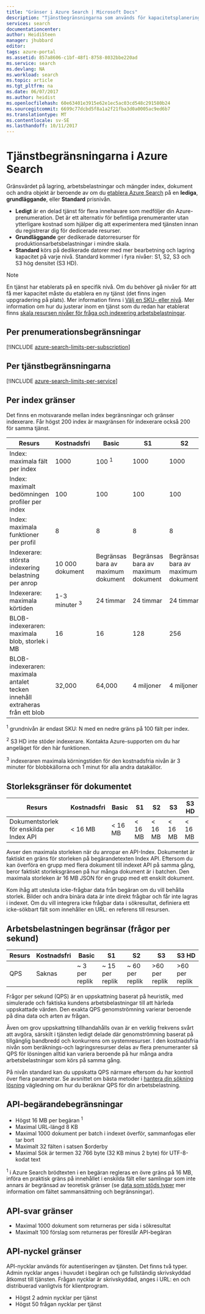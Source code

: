 ```yaml
---
title: "Gränser i Azure Search | Microsoft Docs"
description: "Tjänstbegränsningarna som används för kapacitetsplanering och övre gräns för begäranden och -svar för Azure Search."
services: search
documentationcenter: 
author: HeidiSteen
manager: jhubbard
editor: 
tags: azure-portal
ms.assetid: 857a8606-c1bf-48f1-8758-8032bbe220ad
ms.service: search
ms.devlang: NA
ms.workload: search
ms.topic: article
ms.tgt_pltfrm: na
ms.date: 06/07/2017
ms.author: heidist
ms.openlocfilehash: 60e63401e3915e62e1ec5ac03cd548c291580b24
ms.sourcegitcommit: 6699c77dcbd5f8a1a2f21fba3d0a0005ac9ed6b7
ms.translationtype: MT
ms.contentlocale: sv-SE
ms.lasthandoff: 10/11/2017
---
```

# <a name="service-limits-in-azure-search"></a>Tjänstbegränsningarna i Azure Search
Gränsvärdet på lagring, arbetsbelastningar och mängder index, dokument och andra objekt är beroende av om du [etablera Azure Search](search-create-service-portal.md) på en **lediga**, **grundläggande**, eller **Standard** prisnivån.

* **Ledigt** är en delad tjänst för flera innehavare som medföljer din Azure-prenumeration. Det är ett alternativ för befintliga prenumeranter utan ytterligare kostnad som hjälper dig att experimentera med tjänsten innan du registrerar dig för dedicerade resurser.
* **Grundläggande** ger dedikerade datorresurser för produktionsarbetsbelastningar i mindre skala.
* **Standard** körs på dedikerade datorer med mer bearbetning och lagring kapacitet på varje nivå. Standard kommer i fyra nivåer: S1, S2, S3 och S3 hög densitet (S3 HD).

> [!NOTE]
> En tjänst har etablerats på en specifik nivå. Om du behöver gå nivåer för att få mer kapacitet måste du etablera en ny tjänst (det finns ingen uppgradering på plats). Mer information finns i [Välj en SKU- eller nivå](search-sku-tier.md). Mer information om hur du justerar inom en tjänst som du redan har etablerat finns [skala resursen nivåer för fråga och indexering arbetsbelastningar](search-capacity-planning.md).
>

## <a name="per-subscription-limits"></a>Per prenumerationsbegränsningar
[!INCLUDE [azure-search-limits-per-subscription](../../includes/azure-search-limits-per-subscription.md)]

## <a name="per-service-limits"></a>Per tjänstbegränsningarna
[!INCLUDE [azure-search-limits-per-service](../../includes/azure-search-limits-per-service.md)]

## <a name="per-index-limits"></a>Per index gränser
Det finns en motsvarande mellan index begränsningar och gränser indexerare. Får högst 200 index är maxgränsen för indexerare också 200 för samma tjänst.

| Resurs | Kostnadsfri | Basic | S1 | S2 | S3 | S3 HD |
| --- | --- | --- | --- | --- | --- | --- |
| Index: maximala fält per index |1000 |100 <sup>1</sup> |1000 |1000 |1000 |1000 |
| Index: maximalt bedömningen profiler per index |100 |100 |100 |100 |100 |100 |
| Index: maximala funktioner per profil |8 |8 |8 |8 |8 |8 |
| Indexerare: största indexering belastning per anrop |10 000 dokument |Begränsas bara av maximum dokument |Begränsas bara av maximum dokument |Begränsas bara av maximum dokument |Begränsas bara av maximum dokument |EJ TILLÄMPLIGT <sup>2</sup> |
| Indexerare: maximala körtiden | 1-3 minuter <sup>3</sup> |24 timmar |24 timmar |24 timmar |24 timmar |EJ TILLÄMPLIGT <sup>2</sup> |
| BLOB-indexeraren: maximala blob, storlek i MB |16 |16 |128 |256 |256 |EJ TILLÄMPLIGT <sup>2</sup> |
| BLOB-indexeraren: maximala antalet tecken innehåll extraheras från ett blob |32,000 |64,000 |4 miljoner |4 miljoner |4 miljoner |EJ TILLÄMPLIGT <sup>2</sup> |

<sup>1</sup> grundnivån är endast SKU: N med en nedre gräns på 100 fält per index.

<sup>2</sup> S3 HD inte stöder indexerare. Kontakta Azure-supporten om du har angeläget för den här funktionen.

<sup>3</sup> indexeraren maximala körningstiden för den kostnadsfria nivån är 3 minuter för blobbkällorna och 1 minut för alla andra datakällor.

## <a name="document-size-limits"></a>Storleksgränser för dokumentet
| Resurs | Kostnadsfri | Basic | S1 | S2 | S3 | S3 HD |
| --- | --- | --- | --- | --- | --- | --- |
| Dokumentstorlek för enskilda per Index API |< 16 MB |< 16 MB |< 16 MB |< 16 MB |< 16 MB |< 16 MB |

Avser den maximala storleken när du anropar en API-Index. Dokumentet är faktiskt en gräns för storleken på begärandetexten Index API. Eftersom du kan överföra en grupp med flera dokument till indexet API på samma gång, beror faktiskt storleksgränsen på hur många dokument är i batchen. Den maximala storleken är 16 MB JSON för en grupp med ett enskilt dokument.

Kom ihåg att utesluta icke-frågbar data från begäran om du vill behålla storlek. Bilder och andra binära data är inte direkt frågbar och får inte lagras i indexet. Om du vill integrera icke frågbar data i sökresultat, definiera ett icke-sökbart fält som innehåller en URL: en referens till resursen.

## <a name="workload-limits-queries-per-second"></a>Arbetsbelastningen begränsar (frågor per sekund)
| Resurs | Kostnadsfri | Basic | S1 | S2 | S3 | S3 HD |
| --- | --- | --- | --- | --- | --- | --- |
| QPS |Saknas |~ 3 per replik |~ 15 per replik |~ 60 per replik |>60 per replik |>60 per replik |

Frågor per sekund (QPS) är en uppskattning baserat på heuristik, med simulerade och faktiska kundens arbetsbelastningar till att härleda uppskattade värden. Den exakta QPS genomströmning varierar beroende på dina data och arten av frågan.

Även om grov uppskattning tillhandahålls ovan är en verklig frekvens svårt att avgöra, särskilt i tjänsten ledigt delade där genomströmning baserat på tillgänglig bandbredd och konkurrens om systemresurser. I den kostnadsfria nivån som beräknings-och lagringsresurser delas av flera prenumeranter så QPS för lösningen alltid kan variera beroende på hur många andra arbetsbelastningar som körs på samma gång.

På nivån standard kan du uppskatta QPS närmare eftersom du har kontroll över flera parametrar. Se avsnittet om bästa metoder i [hantera din sökning lösning](search-manage.md) vägledning om hur du beräknar QPS för din arbetsbelastning.

## <a name="api-request-limits"></a>API-begärandebegränsningar
* Högst 16 MB per begäran <sup>1</sup>
* Maximal URL-längd 8 KB
* Maximal 1000 dokument per batch i indexet överför, sammanfogas eller tar bort
* Maximalt 32 fälten i satsen $orderby
* Maximal Sök är termen 32 766 byte (32 KB minus 2 byte) för UTF-8-kodat text

<sup>1</sup> i Azure Search brödtexten i en begäran regleras en övre gräns på 16 MB, införa en praktisk gräns på innehållet i enskilda fält eller samlingar som inte annars är begränsad av teoretisk gränser (se [data som stöds typer](https://msdn.microsoft.com/library/azure/dn798938.aspx) mer information om fältet sammansättning och begränsningar).

## <a name="api-response-limits"></a>API-svar gränser
* Maximal 1000 dokument som returneras per sida i sökresultat
* Maximalt 100 förslag som returneras per föreslår API-begäran

## <a name="api-key-limits"></a>API-nyckel gränser
API-nycklar används för autentiseringen av tjänsten. Det finns två typer. Admin nycklar anges i huvudet i begäran och ge fullständig skrivskyddad åtkomst till tjänsten. Frågan nycklar är skrivskyddad, anges i URL: en och distribuerad vanligtvis för klientprogram.

* Högst 2 admin nycklar per tjänst
* Högst 50 frågan nycklar per tjänst
